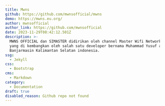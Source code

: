 ```yaml
---
title: Mwns
github: https://github.com/mwnsofficial/mwns
demo: https://mwns.eu.org/
author: mwnsofficial
author_link: https://github.com/mwnsofficial
date: 2023-11-29T08:42:12.501Z
description: >-
  MWNS OFFICIAL dan SIMASTER didirikan oleh channel Master Wifi Network Solution
  yang di kembangkan oleh salah satu developer bernama Muhammad Yusuf asal
  Banjarmasin Kalimantan Selatan indonesia.
ssg:
  - Jekyll
css:
  - Bootstrap
cms:
  - Markdown
category:
  - Documentation
draft: true
disabled_reason: Github repo not found
---
```

